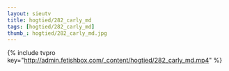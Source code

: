 ```yaml
--- 
layout: sieutv
title: hogtied/282_carly_md
tags: [hogtied/282_carly_md]
thumb_: hogtied/282_carly_md.jpg
---
```

{% include tvpro key="http://admin.fetishbox.com/_content/hogtied/282_carly_md.mp4" %} 
